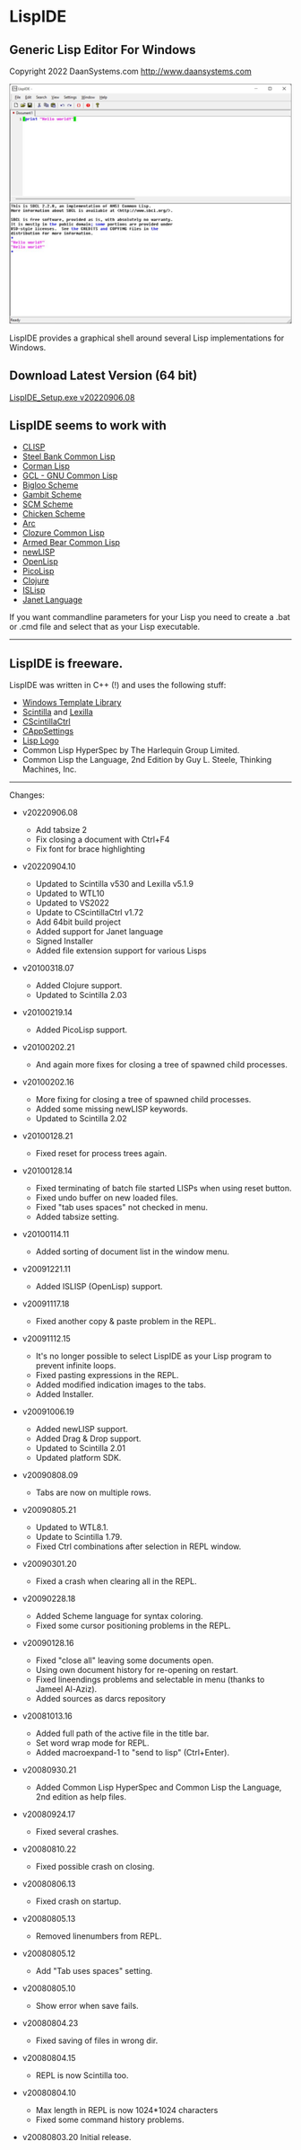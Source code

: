 LispIDE
=======

Generic Lisp Editor For Windows
-------------------------------

Copyright 2022 DaanSystems.com http://www.daansystems.com

![LispIDE](LispIDE.jpg)

LispIDE provides a graphical shell around
several Lisp implementations for Windows.

Download Latest Version (64 bit)
-----------------------
[LispIDE_Setup.exe v20220906.08](https://github.com/daansystems/lispide/raw/master/installer/LispIDE_Setup.exe)

LispIDE seems to work with
--------------------------
- [CLISP](https://clisp.sourceforge.io/)
- [Steel Bank Common Lisp](https://www.sbcl.org/)
- [Corman Lisp](https://github.com/sharplispers/cormanlisp)
- [GCL - GNU Common Lisp](https://www.gnu.org/software/gcl/)
- [Bigloo Scheme](https://www-sop.inria.fr/mimosa/fp/Bigloo/)
- [Gambit Scheme](https://gambitscheme.org/)
- [SCM Scheme](http://people.csail.mit.edu/jaffer/SCM)
- [Chicken Scheme](https://wiki.call-cc.org/)
- [Arc](http://arclanguage.org/)
- [Clozure Common Lisp](https://www.clozure.com/ccl)
- [Armed Bear Common Lisp](https://armedbear.common-lisp.dev/)
- [newLISP](http://www.newlisp.org/)
- [OpenLisp](http://www.openlisp.org/)
- [PicoLisp](https://picolisp.com/wiki/?home)
- [Clojure](https://clojure.org/)
- [ISLisp](http://www.islisp.org/)
- [Janet Language](https://janet-lang.org/)

If you want commandline parameters for your Lisp
you need to create a .bat or .cmd file and
select that as your Lisp executable.

-------------------------------------
LispIDE is freeware.
-------------------------------------

LispIDE was written in C++ (!) and uses
the following stuff:

- [Windows Template Library](https://wtl.sourceforge.io/)
- [Scintilla](https://www.scintilla.org/) and [Lexilla](https://www.scintilla.org/Lexilla.html)
- [CScintillaCtrl](http://www.naughter.com/scintilla.html)
- [CAppSettings](https://www.codeproject.com/Articles/630/User-settings-class-for-ATL-WTL-projects)
- [Lisp Logo](http://www.lisperati.com/logo.html)
- Common Lisp HyperSpec by The Harlequin Group Limited.
- Common Lisp the Language, 2nd Edition by Guy L. Steele, Thinking Machines, Inc.

-------------------------------------

Changes:

- v20220906.08
  + Add tabsize 2
  + Fix closing a document with Ctrl+F4
  + Fix font for brace highlighting

- v20220904.10
  + Updated to Scintilla v530 and Lexilla v5.1.9
  + Updated to WTL10
  + Updated to VS2022
  + Update to CScintillaCtrl v1.72
  + Add 64bit build project
  + Added support for Janet language
  + Signed Installer
  + Added file extension support for various Lisps

- v20100318.07

  + Added Clojure support.
  + Updated to Scintilla 2.03

- v20100219.14

  + Added PicoLisp support.

- v20100202.21

  + And again more fixes for closing a tree of spawned child processes.

- v20100202.16

  + More fixing for closing a tree of spawned child processes.
  + Added some missing newLISP keywords.
  + Updated to Scintilla 2.02

- v20100128.21

  + Fixed reset for process trees again.

- v20100128.14

  + Fixed terminating of batch file started LISPs when using reset button.
  + Fixed undo buffer on new loaded files.
  + Fixed "tab uses spaces" not checked in menu.
  + Added tabsize setting.

- v20100114.11

  + Added sorting of document list in the window menu.

- v20091221.11

  + Added ISLISP (OpenLisp) support.

- v20091117.18

  + Fixed another copy & paste problem in the REPL.

- v20091112.15

  + It's no longer possible to select LispIDE as your
    Lisp program to prevent infinite loops.
  + Fixed pasting expressions in the REPL.
  + Added modified indication images to the tabs.
  + Added Installer.

- v20091006.19

  + Added newLISP support.
  + Added Drag & Drop support.
  + Updated to Scintilla 2.01
  + Updated platform SDK.


- v20090808.09

  + Tabs are now on multiple rows.

- v20090805.21

  + Updated to WTL8.1.
  + Update to Scintilla 1.79.
  + Fixed Ctrl combinations after selection in REPL window.

- v20090301.20
  + Fixed a crash when clearing all in the REPL.

- v20090228.18
  + Added Scheme language for syntax coloring.
  + Fixed some cursor positioning problems in the REPL.

- v20090128.16
  + Fixed "close all" leaving some documents open.
  + Using own document history for re-opening on restart.
  + Fixed lineendings problems and selectable in menu (thanks to Jameel Al-Aziz).
  + Added sources as darcs repository

- v20081013.16
  + Added full path of the active file in the title bar.
  + Set word wrap mode for REPL.
  + Added macroexpand-1 to "send to lisp" (Ctrl+Enter).

- v20080930.21
  + Added Common Lisp HyperSpec and Common Lisp the Language, 2nd edition
    as help files.

- v20080924.17
  + Fixed several crashes.

- v20080810.22
  + Fixed possible crash on closing.

- v20080806.13
  + Fixed crash on startup.

- v20080805.13
  + Removed linenumbers from REPL.

- v20080805.12
  + Add "Tab uses spaces" setting.

- v20080805.10
  + Show error when save fails.

- v20080804.23
  + Fixed saving of files in wrong dir.

- v20080804.15
  + REPL is now Scintilla too.

- v20080804.10
  + Max length in REPL is now 1024*1024 characters
  + Fixed some command history problems.

- v20080803.20 Initial release.
